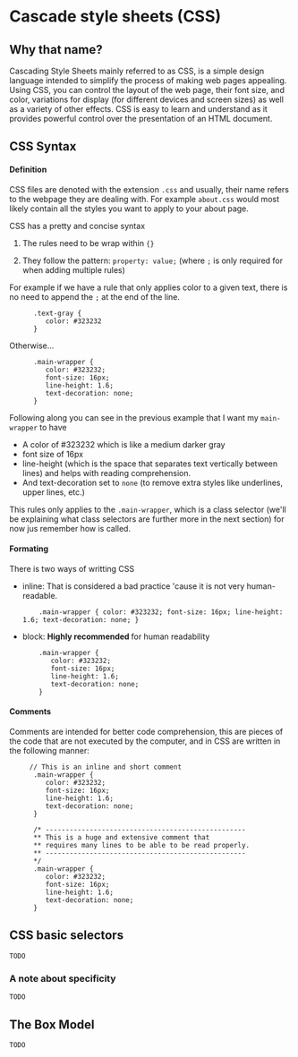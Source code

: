 # Cascade style sheets (CSS)

## Why that name?

Cascading Style Sheets mainly referred to as CSS, is a simple design language intended to simplify the process of making web pages appealing. Using CSS, you can control the layout of the web page, their font size, and color, variations for display (for different devices and screen sizes) as well as a variety of other effects. CSS is easy to learn and understand as it provides powerful control over the presentation of an HTML document.

## CSS Syntax

#### Definition

CSS files are denoted with the extension `.css` and usually, their name refers to the webpage they are dealing with. For example `about.css` would most likely contain all the styles you want to apply to your about page.

CSS has a pretty and concise syntax

1) The rules need to be wrap within `{}`

2) They follow the pattern: `property: value;` (where `;` is only required for when adding multiple rules)

For example if we have a rule that only applies color to a given text, there is no need to append the `;` at the end of the line.

          .text-gray {
             color: #323232
          }

Otherwise...

          .main-wrapper {
             color: #323232;
             font-size: 16px;
             line-height: 1.6;
             text-decoration: none;
          }

Following along you can see in the previous example that I want my `main-wrapper` to have

- A color of #323232 which is like a medium darker gray
- font size of 16px
- line-height (which is the space that separates text vertically between lines) and helps with reading comprehension.
- And text-decoration set to `none` (to remove extra styles like underlines, upper lines, etc.)

This rules only applies to the `.main-wrapper`, which is a class selector (we'll be explaining what class selectors are further more in the next section) for now jus remember how is called.

#### Formating

There is two ways of writting CSS 

- inline: That is considered a bad practice 'cause it is not very human-readable.

          .main-wrapper { color: #323232; font-size: 16px; line-height: 1.6; text-decoration: none; } 

- block: <strong> Highly recommended </strong> for human readability

          .main-wrapper {
             color: #323232;
             font-size: 16px;
             line-height: 1.6;
             text-decoration: none;
          }

#### Comments

Comments are intended for better code comprehension, this are pieces of the code that are not executed by the computer, and in CSS are written in the following manner:

         // This is an inline and short comment
          .main-wrapper {
             color: #323232;
             font-size: 16px;
             line-height: 1.6;
             text-decoration: none;
          }

          /* --------------------------------------------------
          ** This is a huge and extensive comment that
          ** requires many lines to be able to be read properly.
          ** --------------------------------------------------
          */
          .main-wrapper {
             color: #323232;
             font-size: 16px;
             line-height: 1.6;
             text-decoration: none;
          }

## CSS basic selectors 
    TODO
### A note about specificity
    TODO
## The Box Model
    TODO